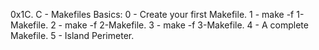 0x1C. C - Makefiles
Basics:
0 - Create your first Makefile.
1 - make -f 1-Makefile.
2 - make -f 2-Makefile.
3 - make -f 3-Makefile.
4 - A complete Makefile.
5 - Island Perimeter.
